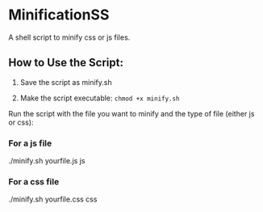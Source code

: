 # MinificationSS
A shell script to minify css or js files.

## How to Use the Script:
1. Save the script as minify.sh

2. Make the script executable:
`chmod +x minify.sh`

Run the script with the file you want to minify and the type of file (either js or css):

### For a js file
./minify.sh yourfile.js js

### For a css file
./minify.sh yourfile.css css